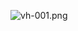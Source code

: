 <!-- ![](https://images.icodedream.com/images/2022/06/11/herd-v1.jpg) -->

![vh-001.png](https://images.icodedream.com/images/2022/06/12/vh-001.png)
